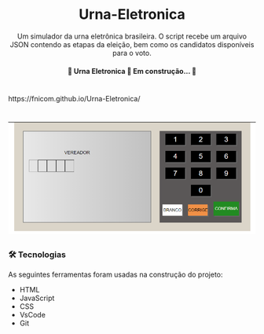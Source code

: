 <h1 align="center">Urna-Eletronica</h1>

<p align="center">Um simulador da urna eletrônica brasileira. O script recebe um arquivo JSON contendo as etapas da eleição, bem como os candidatos disponíveis para o voto.</p>

<h4 align="center"> 
	🚧  Urna Eletronica 🚀 Em construção...  🚧
</h4>
<h1></h1>
https://fnicom.github.io/Urna-Eletronica/
<h1 align="center">
  <img alt="UrnaEletronica" title="#UrnaEletronica" src="./images/urna.PNG" />
</h1>

### 🛠 Tecnologias

As seguintes ferramentas foram usadas na construção do projeto:

- HTML
- JavaScript
- CSS
- VsCode
- Git

